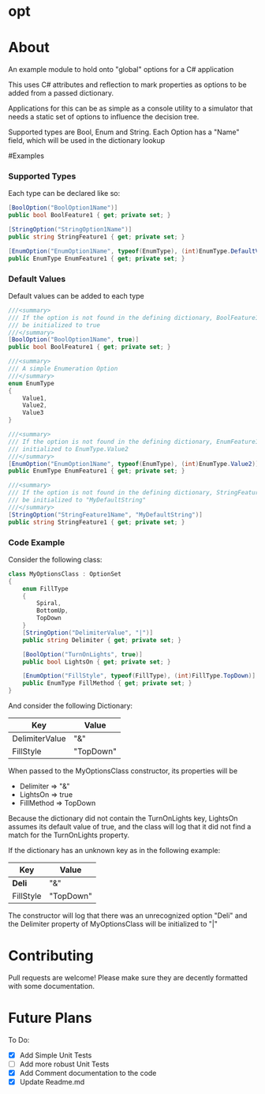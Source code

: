 opt
======

# About
An example module to hold onto "global" options for a C# application

This uses C# attributes and reflection to mark properties as options to be
added from a passed dictionary.

Applications for this can be as simple as a console utility to a simulator that
needs a static set of options to influence the decision tree.

Supported types are Bool, Enum and String.
Each Option has a "Name" field, which will be used in the dictionary lookup

#Examples

### Supported Types
Each type can be declared like so:
```csharp
[BoolOption("BoolOption1Name")]
public bool BoolFeature1 { get; private set; }

[StringOption("StringOption1Name")]
public string StringFeature1 { get; private set; }

[EnumOption("EnumOption1Name", typeof(EnumType), (int)EnumType.DefaultValue)]
public EnumType EnumFeature1 { get; private set; }

```
### Default Values
Default values can be added to each type
```csharp
///<summary>
/// If the option is not found in the defining dictionary, BoolFeature1 will
/// be initialized to true
///</summary>
[BoolOption("BoolOption1Name", true)]
public bool BoolFeature1 { get; private set; }

///<summary>
/// A simple Enumeration Option
///</summary>
enum EnumType
{
    Value1,
    Value2,
    Value3
}

///<summary>
/// If the option is not found in the defining dictionary, EnumFeature1 will be
/// initialized to EnumType.Value2
///</summary>
[EnumOption("EnumOption1Name", typeof(EnumType), (int)EnumType.Value2)]
public EnumType EnumFeature1 { get; private set; }

///<summary>
/// If the option is not found in the defining dictionary, StringFeature1 will
/// be initialized to "MyDefaultString"
///</summary>
[StringOption("StringFeature1Name", "MyDefaultString")]
public string StringFeature1 { get; private set; }

```
### Code Example
Consider the following class:
```csharp
class MyOptionsClass : OptionSet
{
    enum FillType
    {
        Spiral,
        BottomUp,
        TopDown
    }
    [StringOption("DelimiterValue", "|")]
    public string Delimiter { get; private set; }

    [BoolOption("TurnOnLights", true)]
    public bool LightsOn { get; private set; }

    [EnumOption("FillStyle", typeof(FillType), (int)FillType.TopDown)]
    public EnumType FillMethod { get; private set; }
}
```
And consider the following Dictionary:

| Key            | Value     |
| -------------- | --------- |
| DelimiterValue | "&"       |
| FillStyle      | "TopDown" |

When passed to the MyOptionsClass constructor, its properties will be

* Delimiter  => "&"
* LightsOn   => true
* FillMethod => TopDown

Because the dictionary did not contain the TurnOnLights key, LightsOn assumes
its default value of true, and the class will log that it did not find a match
for the TurnOnLights property.

If the dictionary has an unknown key as in the following example:

| Key       | Value     |
| --------- | --------- |
| **Deli**  | "&"       |
| FillStyle | "TopDown" |

The constructor will log that there was an unrecognized option "Deli" and
the Delimiter property of MyOptionsClass will be initialized to "|"

# Contributing
Pull requests are welcome!
Please make sure they are decently formatted with some documentation.

# Future Plans
To Do:
- [x] Add Simple Unit Tests
- [ ] Add more robust Unit Tests
- [x] Add Comment documentation to the code
- [x] Update Readme.md

